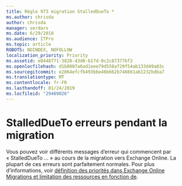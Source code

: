 ```yaml
---
title: Règle 973 migration StalledDueTo *
ms.author: chrisda
author: chrisda
manager: serdars
ms.date: 6/29/2018
ms.audience: ITPro
ms.topic: article
ROBOTS: NOINDEX, NOFOLLOW
localization_priority: Priority
ms.assetid: e8448771-3828-43d0-b17d-0c2c87377bf2
ms.openlocfilehash: d1b8007a6ad1eee79d558af29f54ab133d49a03c
ms.sourcegitcommit: e2864efcfb493b6e46b662b746661a61232bdba7
ms.translationtype: MT
ms.contentlocale: fr-FR
ms.lasthandoff: 01/24/2019
ms.locfileid: "29469026"
---
```

# <a name="stalleddueto-errors-during-migration"></a>StalledDueTo erreurs pendant la migration

Vous pouvez voir différents messages d’erreur qui commencent par « StalledDueTo … » au cours de la migration vers Exchange Online. La plupart de ces erreurs sont parfaitement normales. Pour plus d’informations, voir [définition des priorités dans Exchange Online Migrations et limitation des ressources en fonction de](https://blogs.technet.microsoft.com/exchange/2018/06/25/resource-based-throttling-and-prioritization-in-exchange-online-migrations/).
  

